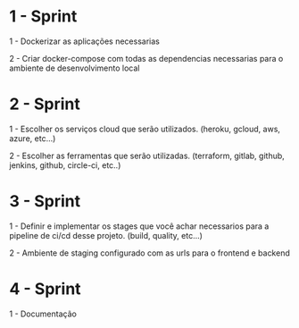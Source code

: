 # 1 - Sprint

1 - Dockerizar as aplicações necessarias


2 - Criar docker-compose com todas as dependencias necessarias para o ambiente de desenvolvimento local



# 2 - Sprint

1 - Escolher os serviços cloud que serão utilizados. (heroku, gcloud, aws, azure, etc...)


2 - Escolher as ferramentas que serão utilizadas. (terraform, gitlab, github, jenkins, github, circle-ci, etc..)



# 3 - Sprint

1 - Definir e implementar os stages que você achar necessarios para a pipeline de ci/cd desse projeto. (build, quality, etc...)


2 - Ambiente de staging configurado com as urls para o frontend e backend 



# 4 - Sprint

1 - Documentação